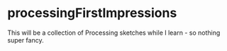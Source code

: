 # processingFirstImpressions
This will be a collection of Processing sketches while I learn - so nothing super fancy.
